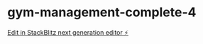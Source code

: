 # gym-management-complete-4

[Edit in StackBlitz next generation editor ⚡️](https://stackblitz.com/~/github.com/Krisgoku/gym-management-complete-4)